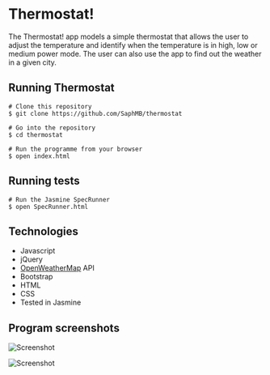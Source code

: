 # Thermostat!

The Thermostat! app models a simple thermostat that allows the user to adjust the temperature and identify when the temperature is in high, low or medium power mode. The user can also use the app to find out the weather in a given city.

## Running Thermostat

```shell
# Clone this repository
$ git clone https://github.com/SaphMB/thermostat

# Go into the repository
$ cd thermostat

# Run the programme from your browser
$ open index.html
```

## Running tests

```shell
# Run the Jasmine SpecRunner
$ open SpecRunner.html
```

## Technologies
* Javascript
* jQuery
* [OpenWeatherMap](https://openweathermap.org/) API
* Bootstrap
* HTML
* CSS
* Tested in Jasmine

## Program screenshots

![Screenshot](http://i.imgur.com/ud1vL9E.png)


![Screenshot](http://i.imgur.com/3BqJWzm.png)
